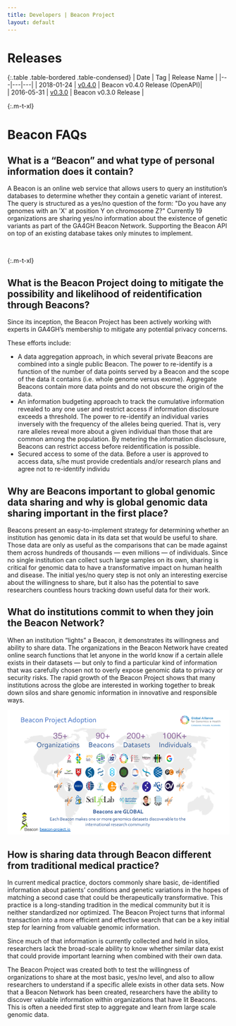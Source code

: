 ```yaml
---
title: Developers | Beacon Project
layout: default
---
```


# Releases

{:.table .table-bordered .table-condensed}
| Date | Tag | Release Name |
|---|---|---|
| 2018-01-24  | [v0.4.0](https://github.com/ga4gh/beacon-team/releases/tag/v0.4.0)  | Beacon v0.4.0 Release (OpenAPI)|  
| 2016-05-31  | [v0.3.0](https://github.com/ga4gh/beacon-team/releases/tag/v0.3.0)  | Beacon v0.3.0 Release |  

{:.m-t-xl}
# Beacon FAQs

## What is a “Beacon” and what type of personal information does it contain?
A Beacon is an online web service that allows users to query an institution’s databases to determine whether they contain a genetic variant of interest. The query is structured as a yes/no question of the form: "Do you have any genomes with an 'X' at position Y on chromosome Z?" Currently 19 organizations are sharing yes/no information about the existence of genetic variants as part of the GA4GH Beacon Network. Supporting the Beacon API on top of an existing database takes only minutes to implement.

<img data-gifffer="assets/images/beacon-discovery.gif" data-gifffer-alt="Map showing the adoption of Beacons" />

{:.m-t-xl}
## What is the Beacon Project doing to mitigate the possibility and likelihood of reidentification through Beacons?
Since its inception, the Beacon Project has been actively working with experts in GA4GH’s membership to mitigate any potential privacy concerns.

These efforts include:
* A data aggregation approach, in which several private Beacons are combined into a single public Beacon. The power to re-identify is a function of the number of data points served by a Beacon and the scope of the data it contains (i.e. whole genome versus exome). Aggregate Beacons contain more data points and do not obscure the origin of the data.
* An information budgeting approach to track the cumulative information revealed to any one user and restrict access if information disclosure exceeds a threshold. The power to re-identify an individual varies inversely with the frequency of the alleles being queried. That is, very rare alleles reveal more about a given individual than those that are common among the population. By metering the information disclosure, Beacons can restrict access before reidentification is possible.
* Secured access to some of the data. Before a user is approved to access data, s/he must provide credentials and/or research plans and agree not to re-identify individu

## Why are Beacons important to global genomic data sharing and why is global genomic data sharing important in the first place?
Beacons present an easy-to-implement strategy for determining whether an institution has genomic data in its data set that would be useful to share. Those data are only as useful as the comparisons that can be made against them across hundreds of thousands ― even millions ― of individuals. Since no single institution can collect such large samples on its own, sharing is critical for genomic data to have a transformative impact on human health and disease. The initial yes/no query step is not only an interesting exercise about the willingness to share, but it also has the potential to save researchers countless hours tracking down useful data for their work.

## What do institutions commit to when they join the Beacon Network?
When an institution “lights” a Beacon, it demonstrates its willingness and ability to share data. The organizations in the Beacon Network have created online search functions that let anyone in the world know if a certain allele exists in their datasets ― but only to find a particular kind of information that was carefully chosen not to overly expose genomic data to privacy or security risks. The rapid growth of the Beacon Project shows that many institutions across the globe are interested in working together to break down silos and share genomic information in innovative and responsible ways.

<img src="assets/images/beacon-adoption.png" alt="Beacon Adoption" class="center-block" />

## How is sharing data through Beacon different from traditional medical practice?
In current medical practice, doctors commonly share basic, de-identified information about patients’ conditions and genetic variations in the hopes of matching a second case that could be therapeutically transformative. This practice is a long-standing tradition in the medical community but it is neither standardized nor optimized. The Beacon Project turns that informal transaction into a more efficient and effective search that can be a key initial step for learning from valuable genomic information.

Since much of that information is currently collected and held in silos, researchers lack the broad-scale ability to know whether similar data exist that could provide important learning when combined with their own data.

The Beacon Project was created both to test the willingness of organizations to share at the most basic, yes/no level, and also to allow researchers to understand if a specific allele exists in other data sets. Now that a Beacon Network has been created, researchers have the ability to discover valuable information within organizations that have lit Beacons. This is often a needed first step to aggregate and learn from large scale genomic data.

<img data-gifffer="assets/images/beacon-access-levels.gif" data-gifffer-alt="Beacon Access Levels" />

<script>
  window.onload = function() {
    Gifffer();
  }
</script>
<!--
You can use HTML elements in Markdown, such as the comment element, and they won't be affected by a markdown parser. However, if you create an HTML element in your markdown file, you cannot use markdown syntax within that element's contents.
-->
